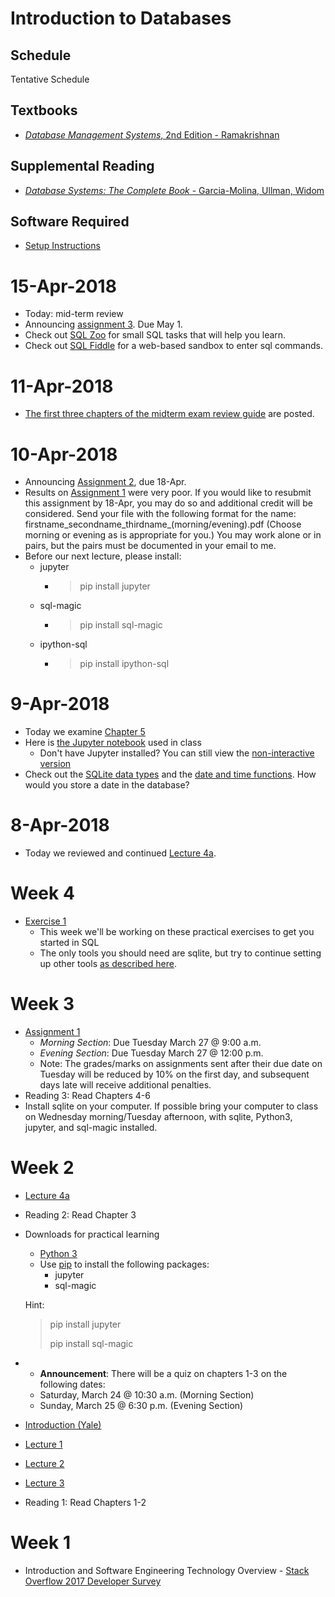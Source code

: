 # Introduction to Databases

## Schedule
Tentative Schedule

## Textbooks

* [*Database Management Systems*, 2nd Edition - Ramakrishnan](https://www.amazon.co.uk/Database-Management-Systems-Ramakrishnan-McGraw-Hill/dp/B00SLRD11O/ref=sr_1_1?s=books&ie=UTF8&qid=1521443191&sr=1-1&keywords=Ramakrishnan+-+Database+Management+Systems+2nd+edition)

## Supplemental Reading
* [*Database Systems: The Complete Book* - Garcia-Molina, Ullman, Widom](https://www.amazon.co.uk/Database-Systems-Complete-Hector-Garcia-Molina/dp/0131873253/ref=sr_1_1?s=books&ie=UTF8&qid=1521443367&sr=1-1&keywords=ullman+database)

## Software Required
* [Setup Instructions](exercises/setup)

# 15-Apr-2018

* Today:  mid-term review
* Announcing [assignment 3](assignment/assignment3).  Due May 1.
* Check out [SQL Zoo](http://sqlzoo.net/) for small SQL tasks that will help you learn.
* Check out [SQL Fiddle](http://sqlfiddle.com/) for a web-based sandbox to enter sql commands.


# 11-Apr-2018

* [The first three chapters of the midterm exam review guide](assignments/mid_term_review_guide) are posted.

# 10-Apr-2018

* Announcing [Assignment 2](assignments/assignment2), due 18-Apr.
* Results on [Assignment 1](assignments/assignment1) were very poor.  If you would like to resubmit this assignment by 18-Apr, you may do so and additional credit will be considered.  Send your file with the following format for the name: firstname_secondname_thirdname_(morning/evening).pdf  (Choose morning or evening as is appropriate for you.) You may work alone or in pairs, but the pairs must be documented in your email to me.
* Before our next lecture, please install:
  - jupyter
    - > pip install jupyter
  - sql-magic
    - > pip install sql-magic
  - ipython-sql
    - > pip install ipython-sql


# 9-Apr-2018
* Today we examine [Chapter 5](lectures/Chapter5.pdf)
* Here is [the Jupyter notebook](lectures/Chapter5.ipynb) used in class
  - Don't have Jupyter installed?  You can still view the [non-interactive version](lectures/chapter5/Chapter5)
* Check out the [SQLite data types](https://www.sqlite.org/datatype3.html) and the [date and time functions](https://www.sqlite.org/lang_datefunc.html).  How would you store a date in the database?

# 8-Apr-2018
* Today we reviewed and continued [Lecture 4a]((lectures/Chapter4a.pdf)).

# Week 4
* [Exercise 1](exercises/exercise1)
  - This week we'll be working on these practical exercises to get you started in SQL
  - The only tools you should need are sqlite, but try to continue setting up other tools [as described here](exercises/setup).

# Week 3
* [Assignment 1](assignments/assignment1)
  * *Morning Section*: Due Tuesday March 27 @ 9:00 a.m.
  * *Evening Section*: Due Tuesday March 27 @ 12:00 p.m.
  * Note: The grades/marks on assignments sent after their due date on Tuesday will be reduced by 10% on the first day, and subsequent days late will receive additional penalties.
* Reading 3: Read Chapters 4-6
* Install sqlite on your computer.  If possible bring your computer to class on Wednesday morning/Tuesday afternoon, with sqlite, Python3, jupyter, and sql-magic installed.

# Week 2
* [Lecture 4a](lectures/Chapter4a.pdf)
* Reading 2: Read Chapter 3
* Downloads for practical learning
  - [Python 3](https://www.python.org/downloads/release/python-364/)
  - Use [pip](https://packaging.python.org/tutorials/installing-packages/#use-pip-for-installing) to install the following packages:
    - jupyter
    - sql-magic

  Hint:
  >pip install jupyter
  >
  >pip install sql-magic
* * **Announcement**: There will be a quiz on chapters 1-3 on the following dates:
  - Saturday, March 24 @ 10:30 a.m. (Morning Section)
  - Sunday, March 25 @ 6:30 p.m. (Evening Section)
* [Introduction (Yale)](http://codex.cs.yale.edu/avi/db-book/db4/slide-dir/ch1.ppt)
* [Lecture 1](lectures/Chapter1.pdf)
* [Lecture 2](lectures/Chapter2.pdf)
* [Lecture 3](lectures/Chapter3.pdf)
* Reading 1: Read Chapters 1-2


# Week 1
* Introduction and Software Engineering Technology Overview - [Stack Overflow 2017 Developer Survey](https://insights.stackoverflow.com/survey/2017)
